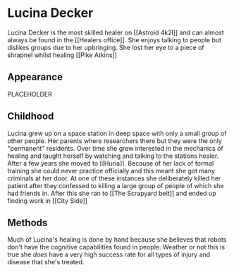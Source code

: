 # Lucina Decker

Lucina Decker is the most skilled healer on [[Astroid 4k2l]] and can almost always be found in the [[Healers office]]. She enjoys talking to people but dislikes groups due to her upbringing. She lost her eye to a piece of shrapnel whilst healing [[Pike Atkins]]

## Appearance

PLACEHOLDER

## Childhood

Lucina grew up on a space station in deep space with only a small group of other people. Her parents where researchers there but they were the only "permanent" residents. Over time she grew interested in the mechanics of healing and taught herself by watching and talking to the stations healer. After a few years she moved to [[Huria]]. Because of her lack of formal training she could never practice officially and this meant she got many criminals at her door. At one of these instances she deliberately killed her patient after they confessed to killing a large group of people of which she had friends in. After this she ran to [[The Scrapyard belt]] and ended up finding work in [[City Side]]

## Methods

Much of Lucina's healing is done by hand because she believes that robots don't have the cognitive capabilities found in people. Weather or not this is true she *does* have a very high success rate for all types of injury and disease that she's treated.
